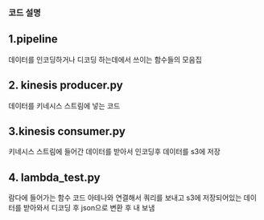 ### 코드 설명

## 1.pipeline
데이터를 인코딩하거나 디코딩 하는데에서 쓰이는 함수들의 모음집

## 2. kinesis producer.py
데이터를 키네시스 스트림에 넣는 코드

## 3.kinesis consumer.py
키네시스 스트림에 들어간 데이터를 받아서 인코딩후 데이터를 s3에 저장

## 4. lambda_test.py
람다에 들어가는 함수 코드
아테나와 연결해서 쿼리를 보내고 s3에 저장되어있는 데이터를 받아와서 디코딩 후 json으로 변환 후 내 보냄
